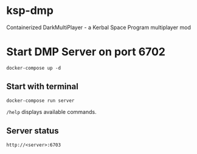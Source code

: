 # ksp-dmp
Containerized DarkMultiPlayer - a Kerbal Space Program multiplayer mod

# Start DMP Server on port 6702
`docker-compose up -d`

## Start with terminal
`docker-compose run server`

`/help` displays available commands.

## Server status
`http://<server>:6703`
